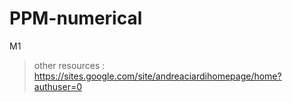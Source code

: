 # PPM-numerical
M1

>other resources : https://sites.google.com/site/andreaciardihomepage/home?authuser=0
